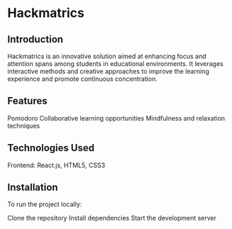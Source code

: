 # Hackmatrics
## Introduction
Hackmatrics is an innovative solution aimed at enhancing focus and attention spans among students in educational environments. It leverages interactive methods and creative approaches to improve the learning experience and promote continuous concentration.

## Features
Pomodoro
Collaborative learning opportunities
Mindfulness and relaxation techniques

## Technologies Used
Frontend: React.js, HTML5, CSS3

## Installation
To run the project locally:

Clone the repository
Install dependencies
Start the development server
